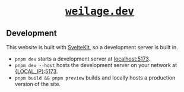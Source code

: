 <h1 align="center"><pre><a target="_blank" href="https://weilage.dev">weilage.dev</a></pre></h1>

## Development

This website is built with <a target="_blank" href="https://kit.svelte.dev">SvelteKit</a>, so a development server is built in.

- `pnpm dev` starts a development server at <a target="_blank" href="http://localhost:5173">localhost:5173</a>.
- `pnpm dev --host` hosts the development server on your network at <a target="_blank" href="about:blank">{LOCAL_IP}:5173</a>.
- `pnpm build && pnpm preview` builds and locally hosts a production version of the site.
